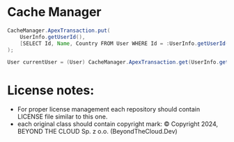 # Cache Manager

```java
CacheManager.ApexTransaction.put(
    UserInfo.getUserId(),
    [SELECT Id, Name, Country FROM User WHERE Id = :UserInfo.getUserId()]
);

User currentUser = (User) CacheManager.ApexTransaction.get(UserInfo.getUserId());
```

# License notes:
- For proper license management each repository should contain LICENSE file similar to this one.
- each original class should contain copyright mark: © Copyright 2024, BEYOND THE CLOUD Sp. z o.o. (BeyondTheCloud.Dev)
